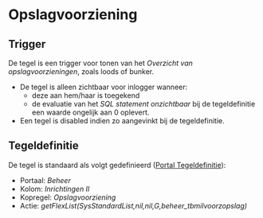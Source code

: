 # Opslagvoorziening

## Trigger

De tegel is een trigger voor tonen van het *Overzicht van opslagvoorzieningen*, zoals loods of bunker.

- De tegel is alleen zichtbaar voor inlogger wanneer:
  - deze aan hem/haar is toegekend
  - de evaluatie van het *SQL statement onzichtbaar* bij de tegeldefinitie een waarde ongelijk aan 0 oplevert.
- Een tegel is disabled indien zo aangevinkt bij de tegeldefinitie.

## Tegeldefinitie

De tegel is standaard als volgt gedefinieerd ([Portal Tegeldefinitie](../../../../instellen_inrichten/portaldefinitie/portal_tegel.md)):

- Portaal: *Beheer*
- Kolom: *Inrichtingen II*
- Kopregel: *Opslagvoorziening*
- Actie: *getFlexList(SysStandardList,nil,nil,G,beheer_tbmilvoorzopslag)*
